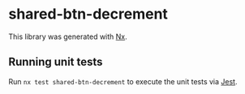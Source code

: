 # shared-btn-decrement

This library was generated with [Nx](https://nx.dev).

## Running unit tests

Run `nx test shared-btn-decrement` to execute the unit tests via [Jest](https://jestjs.io).
